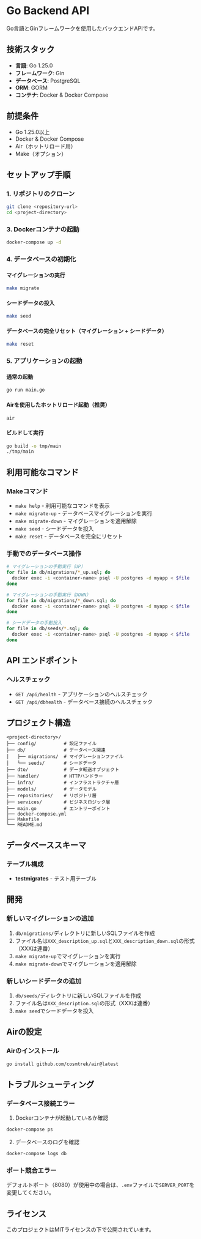 # Go Backend API

Go言語とGinフレームワークを使用したバックエンドAPIです。

## 技術スタック

- **言語**: Go 1.25.0
- **フレームワーク**: Gin
- **データベース**: PostgreSQL
- **ORM**: GORM
- **コンテナ**: Docker & Docker Compose

## 前提条件

- Go 1.25.0以上
- Docker & Docker Compose
- Air（ホットリロード用）
- Make（オプション）

## セットアップ手順

### 1. リポジトリのクローン

```bash
git clone <repository-url>
cd <project-directory>
```

### 3. Dockerコンテナの起動

```bash
docker-compose up -d
```

### 4. データベースの初期化

#### マイグレーションの実行
```bash
make migrate
```

#### シードデータの投入
```bash
make seed
```

#### データベースの完全リセット（マイグレーション + シードデータ）
```bash
make reset
```

### 5. アプリケーションの起動

#### 通常の起動
```bash
go run main.go
```

#### Airを使用したホットリロード起動（推奨）
```bash
air
```

#### ビルドして実行
```bash
go build -o tmp/main
./tmp/main
```

## 利用可能なコマンド

### Makeコマンド

- `make help` - 利用可能なコマンドを表示
- `make migrate-up` - データベースマイグレーションを実行
- `make migrate-down` - マイグレーションを適用解除
- `make seed` - シードデータを投入
- `make reset` - データベースを完全にリセット

### 手動でのデータベース操作

```bash
# マイグレーションの手動実行（UP）
for file in db/migrations/*_up.sql; do
  docker exec -i <container-name> psql -U postgres -d myapp < $file
done

# マイグレーションの手動実行（DOWN）
for file in db/migrations/*_down.sql; do
  docker exec -i <container-name> psql -U postgres -d myapp < $file
done

# シードデータの手動投入
for file in db/seeds/*.sql; do
  docker exec -i <container-name> psql -U postgres -d myapp < $file
done
```

## API エンドポイント

### ヘルスチェック

- `GET /api/health` - アプリケーションのヘルスチェック
- `GET /api/dbhealth` - データベース接続のヘルスチェック

## プロジェクト構造

```
<project-directory>/
├── config/          # 設定ファイル
├── db/              # データベース関連
│   ├── migrations/  # マイグレーションファイル
│   └── seeds/       # シードデータ
├── dto/             # データ転送オブジェクト
├── handler/         # HTTPハンドラー
├── infra/           # インフラストラクチャ層
├── models/          # データモデル
├── repositories/    # リポジトリ層
├── services/        # ビジネスロジック層
├── main.go          # エントリーポイント
├── docker-compose.yml
├── Makefile
└── README.md
```

## データベーススキーマ

### テーブル構成

- **testmigrates** - テスト用テーブル

## 開発

### 新しいマイグレーションの追加

1. `db/migrations/`ディレクトリに新しいSQLファイルを作成
2. ファイル名は`XXX_description_up.sql`と`XXX_description_down.sql`の形式（XXXは連番）
3. `make migrate-up`でマイグレーションを実行
4. `make migrate-down`でマイグレーションを適用解除

### 新しいシードデータの追加

1. `db/seeds/`ディレクトリに新しいSQLファイルを作成
2. ファイル名は`XXX_description.sql`の形式（XXXは連番）
3. `make seed`でシードデータを投入

## Airの設定

### Airのインストール
```bash
go install github.com/cosmtrek/air@latest
```

## トラブルシューティング

### データベース接続エラー

1. Dockerコンテナが起動しているか確認
```bash
docker-compose ps
```

2. データベースのログを確認
```bash
docker-compose logs db
```

### ポート競合エラー

デフォルトポート（8080）が使用中の場合は、`.env`ファイルで`SERVER_PORT`を変更してください。

## ライセンス

このプロジェクトはMITライセンスの下で公開されています。
